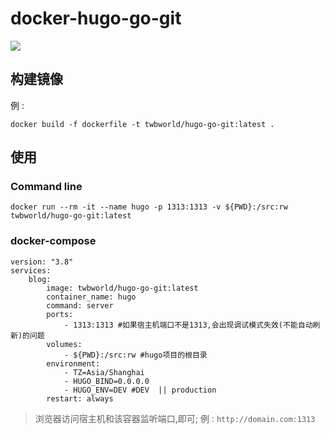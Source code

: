 
**docker-hugo-go-git**
===========

[![](https://img.shields.io/badge/docker-hugo_go_git-099cec?logo=docker)](https://hub.docker.com/r/twbworld/hugo-go-git)


## 构建镜像
例 :
```shell
docker build -f dockerfile -t twbworld/hugo-go-git:latest .
```

## 使用

### Command line
```shell
docker run --rm -it --name hugo -p 1313:1313 -v ${PWD}:/src:rw twbworld/hugo-go-git:latest
```

### docker-compose

```shell
version: "3.8"
services:
    blog:
        image: twbworld/hugo-go-git:latest
        container_name: hugo
        command: server
        ports:
            - 1313:1313 #如果宿主机端口不是1313,会出现调试模式失效(不能自动刷新)的问题
        volumes:
            - ${PWD}:/src:rw #hugo项目的根目录
        environment:
            - TZ=Asia/Shanghai
            - HUGO_BIND=0.0.0.0
            - HUGO_ENV=DEV #DEV  || production
        restart: always
```

> 浏览器访问宿主机和该容器监听端口,即可; 例 : `http://domain.com:1313`



